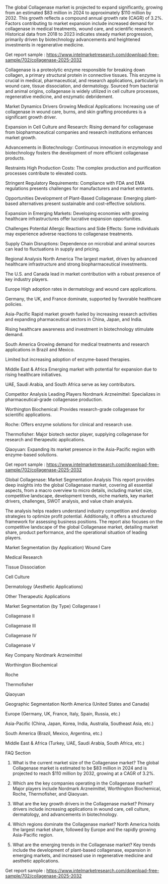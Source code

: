 The global Collagenase market is projected to expand significantly, growing from an estimated $83 million in 2024 to approximately $110 million by 2032. This growth reflects a compound annual growth rate (CAGR) of 3.2%. Factors contributing to market expansion include increased demand for collagenase in medical treatments, wound care, and scientific research. Historical data from 2018 to 2023 indicates steady market progression, primarily driven by biotechnology advancements and heightened investments in regenerative medicine.

Get report sample :   https://www.intelmarketresearch.com/download-free-sample/702/collagenase-2025-2032

Collagenase is a proteolytic enzyme responsible for breaking down collagen, a primary structural protein in connective tissues. This enzyme is crucial in medical, pharmaceutical, and research applications, particularly in wound care, tissue dissociation, and dermatology. Sourced from bacterial and animal origins, collagenase is widely utilized in cell culture processes, regenerative medicine, and enzymatic debridement.

Market Dynamics
Drivers
Growing Medical Applications: Increasing use of collagenase in wound care, burns, and skin grafting procedures is a significant growth driver.

Expansion in Cell Culture and Research: Rising demand for collagenase from biopharmaceutical companies and research institutions enhances market growth.

Advancements in Biotechnology: Continuous innovation in enzymology and biotechnology fosters the development of more efficient collagenase products.

Restraints
High Production Costs: The complex production and purification processes contribute to elevated costs.

Stringent Regulatory Requirements: Compliance with FDA and EMA regulations presents challenges for manufacturers and market entrants.

Opportunities
Development of Plant-Based Collagenase: Emerging plant-based alternatives present sustainable and cost-effective solutions.

Expansion in Emerging Markets: Developing economies with growing healthcare infrastructures offer lucrative expansion opportunities.

Challenges
Potential Allergic Reactions and Side Effects: Some individuals may experience adverse reactions to collagenase treatments.

Supply Chain Disruptions: Dependence on microbial and animal sources can lead to fluctuations in supply and pricing.

Regional Analysis
North America
The largest market, driven by advanced healthcare infrastructure and strong biopharmaceutical investments.

The U.S. and Canada lead in market contribution with a robust presence of key industry players.

Europe
High adoption rates in dermatology and wound care applications.

Germany, the UK, and France dominate, supported by favorable healthcare policies.

Asia-Pacific
Rapid market growth fueled by increasing research activities and expanding pharmaceutical sectors in China, Japan, and India.

Rising healthcare awareness and investment in biotechnology stimulate demand.

South America
Growing demand for medical treatments and research applications in Brazil and Mexico.

Limited but increasing adoption of enzyme-based therapies.

Middle East & Africa
Emerging market with potential for expansion due to rising healthcare initiatives.

UAE, Saudi Arabia, and South Africa serve as key contributors.

Competitor Analysis
Leading Players
Nordmark Arzneimittel: Specializes in pharmaceutical-grade collagenase production.

Worthington Biochemical: Provides research-grade collagenase for scientific applications.

Roche: Offers enzyme solutions for clinical and research use.

Thermofisher: Major biotech sector player, supplying collagenase for research and therapeutic applications.

Qiaoyuan: Expanding its market presence in the Asia-Pacific region with enzyme-based solutions.

Get report sample :   https://www.intelmarketresearch.com/download-free-sample/702/collagenase-2025-2032

Global Collagenase: Market Segmentation Analysis
This report provides deep insights into the global Collagenase market, covering all essential aspects, from a macro overview to micro details, including market size, competitive landscape, development trends, niche markets, key market drivers, challenges, SWOT analysis, and value chain analysis.

The analysis helps readers understand industry competition and develop strategies to optimize profit potential. Additionally, it offers a structured framework for assessing business positions. The report also focuses on the competitive landscape of the global Collagenase market, detailing market share, product performance, and the operational situation of leading players.

Market Segmentation (by Application)
Wound Care

Medical Research

Tissue Dissociation

Cell Culture

Dermatology (Aesthetic Applications)

Other Therapeutic Applications

Market Segmentation (by Type)
Collagenase I

Collagenase II

Collagenase III

Collagenase IV

Collagenase V

Key Company
Nordmark Arzneimittel

Worthington Biochemical

Roche

Thermofisher

Qiaoyuan

Geographic Segmentation
North America (United States and Canada)

Europe (Germany, UK, France, Italy, Spain, Russia, etc.)

Asia-Pacific (China, Japan, Korea, India, Australia, Southeast Asia, etc.)

South America (Brazil, Mexico, Argentina, etc.)

Middle East & Africa (Turkey, UAE, Saudi Arabia, South Africa, etc.)

FAQ Section
1. What is the current market size of the Collagenase market?
The global Collagenase market is estimated to be $83 million in 2024 and is projected to reach $110 million by 2032, growing at a CAGR of 3.2%.

2. Which are the key companies operating in the Collagenase market?
Major players include Nordmark Arzneimittel, Worthington Biochemical, Roche, Thermofisher, and Qiaoyuan.

3. What are the key growth drivers in the Collagenase market?
Primary drivers include increasing applications in wound care, cell culture, dermatology, and advancements in biotechnology.

4. Which regions dominate the Collagenase market?
North America holds the largest market share, followed by Europe and the rapidly growing Asia-Pacific region.

5. What are the emerging trends in the Collagenase market?
Key trends include the development of plant-based collagenase, expansion in emerging markets, and increased use in regenerative medicine and aesthetic applications.

Get report sample :   https://www.intelmarketresearch.com/download-free-sample/702/collagenase-2025-2032
